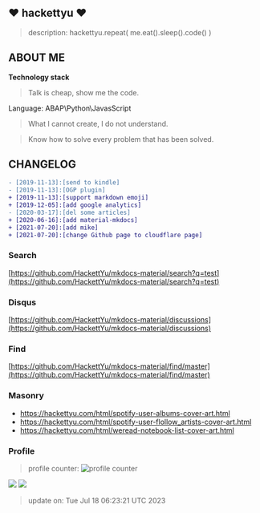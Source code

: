 ## :heart: hackettyu :heart:

> description: hackettyu.repeat( me.eat().sleep().code() )

## ABOUT ME

**Technology stack**

> Talk is cheap, show me the code.

Language: ABAP\Python\JavasScript

> What I cannot create, I do not understand.

> Know how to solve every problem that has been solved.

## CHANGELOG

``` diff
- [2019-11-13]:[send to kindle]
- [2019-11-13]:[OGP plugin]
+ [2019-11-13]:[support markdown emoji]
+ [2019-12-05]:[add google analytics]
- [2020-03-17]:[del some articles]
+ [2020-06-16]:[add material-mkdocs]
+ [2021-07-20]:[add mike]
+ [2021-07-20]:[change Github page to cloudflare page]
```

### Search

[https://github.com/HackettYu/mkdocs-material/search?q=test](https://github.com/HackettYu/mkdocs-material/search?q=test)

### Disqus

[https://github.com/HackettYu/mkdocs-material/discussions](https://github.com/HackettYu/mkdocs-material/discussions)

### Find

[https://github.com/HackettYu/mkdocs-material/find/master](https://github.com/HackettYu/mkdocs-material/find/master)

### Masonry

- <https://hackettyu.com/html/spotify-user-albums-cover-art.html>
- <https://hackettyu.com/html/spotify-user-flollow_artists-cover-art.html>
- <https://hackettyu.com/html/weread-notebook-list-cover-art.html>

### Profile 

> profile counter: ![profile counter](https://komarev.com/ghpvc/?username=hackettyu&color=grey)

![](https://hy-picgo.oss-cn-shenzhen.aliyuncs.com/2022/02/04/371615235f3034ac8576bbada0ef64d5.jpg)
![](https://hy-picgo.oss-cn-shenzhen.aliyuncs.com/2022/02/04/9470be17cf29e1f278e9fb7ee5ed7d33.jpg)



> update on: Tue Jul 18 06:23:21 UTC 2023 

